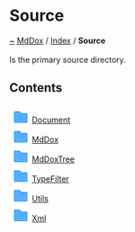 <a id="source"></a>
<h1>Source</h1>
<a id="dir_74389ed8173ad57b461b9d623a1f3867"></a>
<a href="https://github.com/CharlesCarley/MdDox.md">~</a>
<a href="indexpage.md#mddox">MdDox</a>
<span class="inline-text">/</span>
<a href="index.md#index">Index</a>
<span class="inline-text">/</span>
<span class="bold-text"><b>Source</b></span>
<br/>
<br/>
<span class="inline-text">Is the primary source directory. </span>
<a id="contents"></a>
<h2>Contents</h2>
<div class="icon-link">
<img src="../images/folder.svg"/><a href="dir_0e0ebe1dd1a4df71934306e349223ceb.md#document">Document</a>
</div>
<div class="icon-link">
<img src="../images/folder.svg"/><a href="dir_1197a0c1c846bc690425b2973182343c.md#mddox">MdDox</a>
</div>
<div class="icon-link">
<img src="../images/folder.svg"/><a href="dir_d9935c0f1a540c725bfb5aaaadd541e0.md#mddoxtree">MdDoxTree</a>
</div>
<div class="icon-link">
<img src="../images/folder.svg"/><a href="dir_24e808f5dc59c4f65549a2d6918dbd79.md#typefilter">TypeFilter</a>
</div>
<div class="icon-link">
<img src="../images/folder.svg"/><a href="dir_5c09e96eccedf512ae411d636afd2712.md#utils">Utils</a>
</div>
<div class="icon-link">
<img src="../images/folder.svg"/><a href="dir_19b9d1dd05713e515e11a6d5d9c80351.md#xml">Xml</a>
</div>
</div>
</div>
</body>
</html>
